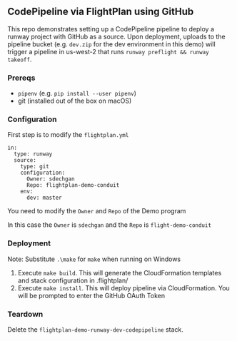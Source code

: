 ## CodePipeline via FlightPlan using GitHub

This repo demonstrates setting up a CodePipeline pipeline to deploy a runway project with GitHub as a source. Upon deployment, uploads to the pipeline bucket (e.g. `dev.zip` for the dev environment in this demo) will trigger a pipeline in us-west-2 that runs `runway preflight && runway takeoff`.

### Prereqs

* `pipenv` (e.g. `pip install --user pipenv`)
* git (installed out of the box on macOS)

### Configuration

First step is to modify the `flightplan.yml`

```$yaml
in:
  type: runway
  source:
    type: git
    configuration:
      Owner: sdechgan
      Repo: flightplan-demo-conduit
    env:
      dev: master
```

You need to modify the `Owner` and `Repo` of the Demo program

In this case the `Owner` is `sdechgan` and the `Repo` is `flight-demo-conduit`

### Deployment

Note: Substitute `.\make` for `make` when running on Windows

1. Execute `make build`. This will generate the CloudFormation templates and stack configuration in .flightplan/
2. Execute `make install`. This will deploy pipeline via CloudFormation.  You will be prompted to enter the GitHub OAuth Token

### Teardown

Delete the `flightplan-demo-runway-dev-codepipeline` stack.
